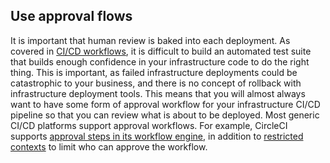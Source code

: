 ## Use approval flows

It is important that human review is baked into each deployment. As covered in [CI/CD workflows](#cicd_workflows), it is difficult to
build an automated test suite that builds enough confidence in your infrastructure code to do the right thing. This is
important, as failed infrastructure deployments could be catastrophic to your business, and there is no concept of
rollback with infrastructure deployment tools. This means that you will almost always want to have some form of approval
workflow for your infrastructure CI/CD pipeline so that you can review what is about to be deployed. Most generic CI/CD
platforms support approval workflows. For example, CircleCI supports
[approval steps in its workflow
engine](https://circleci.com/docs/2.0/workflows/#holding-a-workflow-for-a-manual-approval), in addition to [restricted contexts](https://circleci.com/docs/2.0/contexts/#restricting-a-context) to limit who
can approve the workflow.



<!-- ##DOCS-SOURCER-START
{"sourcePlugin":"Service Catalog Reference","hash":"4f6f86b6288b481239b57488ba459190"}
##DOCS-SOURCER-END -->

